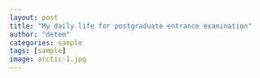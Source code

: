 ```yaml
---
layout: post
title: "My daily life for postgraduate entrance examination"
author: "detem"
categories: sample
tags: [sample]
image: arctic-1.jpg
---
```


